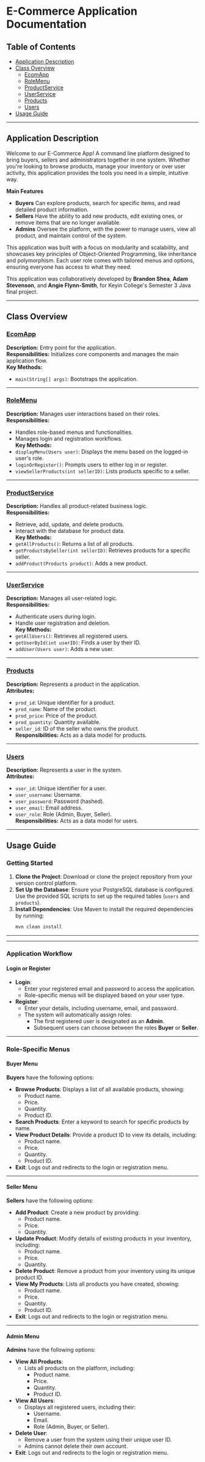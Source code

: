 # E-Commerce Application Documentation

## Table of Contents
- [Application Description](#application-description)
- [Class Overview](#class-overview)
    - [EcomApp](#ecomapp)
    - [RoleMenu](#rolemenu)
    - [ProductService](#productservice)
    - [UserService](#userservice)
    - [Products](#products)
    - [Users](#users)
- [Usage Guide](#usage-guide)

---

## Application Description
Welcome to our E-Commerce App! A command line platform designed to bring buyers, sellers and administrators together in one system.
Whether you're looking to browse products, manage your inventory or over user activity, this application provides the tools you need
in a simple, intuitive way.

**Main Features**
- **Buyers** Can explore products, search for specific items, and read detailed product information.
- **Sellers** Have the ability to add new products, edit existing ones, or remove items that are no longer available.
- **Admins** Oversee the platform, with the power to manage users, view all product, and maintain control of the system.

This application was built with a focus on modularity and scalability, and showcases key principles of Object-Oriented Programming,
like inheritance and polymorphism. Each user role comes with tailored menus and options, ensuring everyone has access to what they need.

This application was collaboratively developed by **Brandon Shea**, **Adam Stevenson**, and **Angie Flynn-Smith**, for 
Keyin College's Semester 3 Java final project.


---

## Class Overview

### [EcomApp](#ecomapp)
**Description:** Entry point for the application.  
**Responsibilities:** Initializes core components and manages the main application flow.  
**Key Methods:**
- `main(String[] args)`: Bootstraps the application.

---

### [RoleMenu](#rolemenu)
**Description:** Manages user interactions based on their roles.  
**Responsibilities:**
- Handles role-based menus and functionalities.
- Manages login and registration workflows.  
  **Key Methods:**
- `displayMenu(Users user)`: Displays the menu based on the logged-in user's role.
- `loginOrRegister()`: Prompts users to either log in or register.
- `viewSellerProducts(int sellerID)`: Lists products specific to a seller.

---

### [ProductService](#productservice)
**Description:** Handles all product-related business logic.  
**Responsibilities:**
- Retrieve, add, update, and delete products.
- Interact with the database for product data.  
  **Key Methods:**
- `getAllProducts()`: Returns a list of all products.
- `getProductsBySeller(int sellerID)`: Retrieves products for a specific seller.
- `addProduct(Products product)`: Adds a new product.

---

### [UserService](#userservice)
**Description:** Manages all user-related logic.  
**Responsibilities:**
- Authenticate users during login.
- Handle user registration and deletion.  
  **Key Methods:**
- `getAllUsers()`: Retrieves all registered users.
- `getUserById(int userID)`: Finds a user by their ID.
- `addUser(Users user)`: Adds a new user.

---

### [Products](#products)
**Description:** Represents a product in the application.  
**Attributes:**
- `prod_id`: Unique identifier for a product.
- `prod_name`: Name of the product.
- `prod_price`: Price of the product.
- `prod_quantity`: Quantity available.
- `seller_id`: ID of the seller who owns the product.  
  **Responsibilities:** Acts as a data model for products.

---

### [Users](#users)
**Description:** Represents a user in the system.  
**Attributes:**
- `user_id`: Unique identifier for a user.
- `user_username`: Username.
- `user_password`: Password (hashed).
- `user_email`: Email address.
- `user_role`: Role (Admin, Buyer, Seller).  
  **Responsibilities:** Acts as a data model for users.

---

## Usage Guide
<a id="usage-guide"></a>

### Getting Started
1. **Clone the Project**: Download or clone the project repository from your version control platform.
2. **Set Up the Database**: Ensure your PostgreSQL database is configured. Use the provided SQL scripts to set up the required tables (`users` and `products`).
3. **Install Dependencies**: Use Maven to install the required dependencies by running:
   ```bash
   mvn clean install


---

---

### Application Workflow
<a id="application-workflow"></a>

#### Login or Register
- **Login**:
  - Enter your registered email and password to access the application.
  - Role-specific menus will be displayed based on your user type.
- **Register**:
  - Enter your details, including username, email, and password.
  - The system will automatically assign roles:
    - The first registered user is designated as an **Admin**.
    - Subsequent users can choose between the roles **Buyer** or **Seller**.

---

### Role-Specific Menus
<a id="role-specific-menus"></a>

#### Buyer Menu
**Buyers** have the following options:
- **Browse Products**: Displays a list of all available products, showing:
  - Product name.
  - Price.
  - Quantity.
  - Product ID.
- **Search Products**: Enter a keyword to search for specific products by name.
- **View Product Details**: Provide a product ID to view its details, including:
  - Product name.
  - Price.
  - Quantity.
  - Product ID.
- **Exit**: Logs out and redirects to the login or registration menu.


---

#### Seller Menu
**Sellers** have the following options:
- **Add Product**: Create a new product by providing:
  - Product name.
  - Price.
  - Quantity.
- **Update Product**: Modify details of existing products in your inventory, including:
  - Product name.
  - Price.
  - Quantity.
- **Delete Product**: Remove a product from your inventory using its unique product ID.
- **View My Products**: Lists all products you have created, showing:
  - Product name.
  - Price.
  - Quantity.
  - Product ID.
- **Exit**: Logs out and redirects to the login or registration menu.


---

#### Admin Menu
**Admins** have the following options:
- **View All Products**:
  - Lists all products on the platform, including:
    - Product name.
    - Price.
    - Quantity.
    - Product ID.
- **View All Users**:
  - Displays all registered users, including their:
    - Username.
    - Email.
    - Role (Admin, Buyer, or Seller).
- **Delete User**:
  - Remove a user from the system using their unique user ID.
  - Admins cannot delete their own account.
- **Exit**: Logs out and redirects to the login or registration menu.


